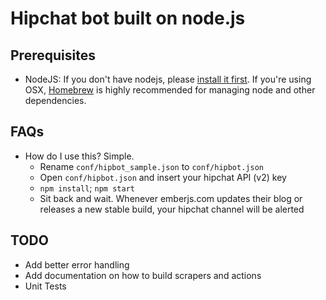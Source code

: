 # Hipchat bot built on node.js

## Prerequisites

* NodeJS: If you don't have nodejs, please [install it first](http://nodejs.org/download/).  If you're using OSX, [Homebrew](http://brew.sh/) is highly recommended for managing node and other dependencies.

## FAQs

* How do I use this?  Simple.
  * Rename `conf/hipbot_sample.json` to `conf/hipbot.json`
  * Open `conf/hipbot.json` and insert your hipchat API (v2) key
  * `npm install`; `npm start`
  * Sit back and wait.  Whenever emberjs.com updates their blog or releases a new stable build, your hipchat channel will be alerted


## TODO
* Add better error handling
* Add documentation on how to build scrapers and actions
* Unit Tests
